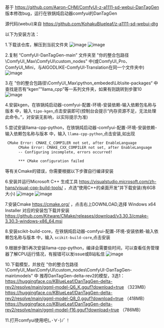 基于 https://github.com/Aaron-CHM/ComfyUI-z-a1111-sd-webui-DanTagGen 版本修改bug，运行在铁锅炖启动器comfyui的DanTagGen

源代码(webui)来自 https://github.com/KohakuBlueleaf/z-a1111-sd-webui-dtg

以下为安装方法：

1.下载该仓库，解压到当前文件夹
![image](https://github.com/xiaotingmeow/ComfyUI-DanTagGen/blob/main/sample_img/80d7a68a9cd87d1ee63ef67dfce25b9.png?raw=true)
![image](https://github.com/xiaotingmeow/ComfyUI-DanTagGen/blob/main/sample_img/ae25229b4894a61348ba3228a447de8.png?raw=true)

2.复制 “ComfyUI-DanTagGen-main” 文件夹至 "你的整合包路径\ComfyUI_Max\ComfyUI\custom_nodes" 中(或ComfyUI_Pro、ComfyUI_Mini，与AIGODLIKE-ComfyUI-Translation在同一个文件夹中)
![image](https://github.com/xiaotingmeow/ComfyUI-DanTagGen/blob/main/sample_img/44ba2f7aeaf871844f02201faa8d13f.png?raw=true)

3.在 "你的整合包路径\ComfyUI_Max\python_embeded\Lib\site-packages“ 中查找是否有“kgen”"llama_cpp"等一系列文件夹，如果有则跳转到步骤10
![image](https://github.com/xiaotingmeow/ComfyUI-DanTagGen/blob/main/sample_img/90b101d397e2365bc8e203b51fd69a0.png?raw=true)

4.安装kgen，在铁锅炖启动器-comfyui-配置-环境-安装依赖-输入依赖包名称与版本 中，输入 `tipo-kgen`,点击安装即可(控制台会提示“内存资源不足，无法处理此命令。”，对安装无影响，以实际提示为准)

5.尝试安装llama-cpp-python，在铁锅炖启动器-comfyui-配置-环境-安装依赖-输入依赖包名称与版本 中，输入 `llama-cpp-python`,点击安装,如出现
```bash
 CMake Error: CMAKE_C_COMPILER not set, after EnableLanguage
      CMake Error: CMAKE_CXX_COMPILER not set, after EnableLanguage
      -- Configuring incomplete, errors occurred!

      *** CMake configuration failed
```
等有关Cmake的错误，你需要根据以下步骤自行编译安装

6.安装并运行Microsoft C++ 生成工具 https://visualstudio.microsoft.com/zh-hans/visual-cpp-build-tools/ ，点选“使用C++的桌面开发”并下载安装(有6GB大小)
![image](https://github.com/xiaotingmeow/ComfyUI-DanTagGen/blob/main/sample_img/e5b277c1c3a4805d28b6fce3dc5b8d7.png?raw=true)
![image](https://github.com/xiaotingmeow/ComfyUI-DanTagGen/blob/main/sample_img/4b2778dedb5eb890c81051d03641eee.png?raw=true)

7.安装Cmake https://cmake.org/ ，点击右上DOWNLOAD,选择 Windows x64 Installer 对应的安装包下载并安装
  https://github.com/Kitware/CMake/releases/download/v3.30.3/cmake-3.30.3-windows-x86_64.msi

8.安装scikit-build-core，在铁锅炖启动器-comfyui-配置-环境-安装依赖-输入依赖包名称与版本 中，输入 `scikit-build-core`,点击安装

9.根据步骤5再次安装llama-cpp-python，编译会需要些时间，可以查看任务管理器了解CPU运行情况，有报错可以发issue或B站私信
![image](https://github.com/xiaotingmeow/ComfyUI-DanTagGen/blob/main/sample_img/9abaa6632b1b3062f49d07df372def6.png?raw=true)

10.下载模型，并放在 "你的整合包路径\ComfyUI_Max\ComfyUI\custom_nodes\ComfyUI-DanTagGen-main\models" 中
  推荐DanTagGen-delta-rev2的模型，3选1：
  https://huggingface.co/KBlueLeaf/DanTagGen-delta-rev2/resolve/main/ggml-model-Q6_K.gguf?download=true （323MB）
  https://huggingface.co/KBlueLeaf/DanTagGen-delta-rev2/resolve/main/ggml-model-Q8_0.gguf?download=true （418MB）
  https://huggingface.co/KBlueLeaf/DanTagGen-delta-rev2/resolve/main/ggml-model-f16.gguf?download=true （786MB）

11.打开comfyui使用吧(｡･∀･)ﾉﾞ！